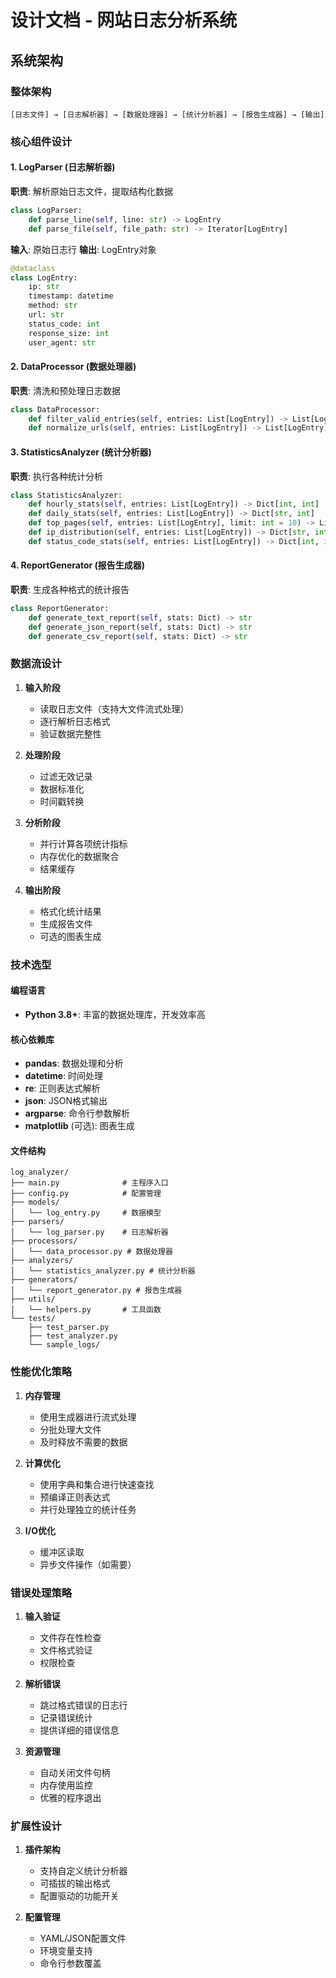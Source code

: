 # 设计文档 - 网站日志分析系统

## 系统架构

### 整体架构
```
[日志文件] → [日志解析器] → [数据处理器] → [统计分析器] → [报告生成器] → [输出]
```

### 核心组件设计

#### 1. LogParser (日志解析器)
**职责**: 解析原始日志文件，提取结构化数据
```python
class LogParser:
    def parse_line(self, line: str) -> LogEntry
    def parse_file(self, file_path: str) -> Iterator[LogEntry]
```

**输入**: 原始日志行
**输出**: LogEntry对象
```python
@dataclass
class LogEntry:
    ip: str
    timestamp: datetime
    method: str
    url: str
    status_code: int
    response_size: int
    user_agent: str
```

#### 2. DataProcessor (数据处理器)
**职责**: 清洗和预处理日志数据
```python
class DataProcessor:
    def filter_valid_entries(self, entries: List[LogEntry]) -> List[LogEntry]
    def normalize_urls(self, entries: List[LogEntry]) -> List[LogEntry]
```

#### 3. StatisticsAnalyzer (统计分析器)
**职责**: 执行各种统计分析
```python
class StatisticsAnalyzer:
    def hourly_stats(self, entries: List[LogEntry]) -> Dict[int, int]
    def daily_stats(self, entries: List[LogEntry]) -> Dict[str, int]
    def top_pages(self, entries: List[LogEntry], limit: int = 10) -> List[Tuple[str, int]]
    def ip_distribution(self, entries: List[LogEntry]) -> Dict[str, int]
    def status_code_stats(self, entries: List[LogEntry]) -> Dict[int, int]
```

#### 4. ReportGenerator (报告生成器)
**职责**: 生成各种格式的统计报告
```python
class ReportGenerator:
    def generate_text_report(self, stats: Dict) -> str
    def generate_json_report(self, stats: Dict) -> str
    def generate_csv_report(self, stats: Dict) -> str
```

### 数据流设计

1. **输入阶段**
   - 读取日志文件（支持大文件流式处理）
   - 逐行解析日志格式
   - 验证数据完整性

2. **处理阶段**
   - 过滤无效记录
   - 数据标准化
   - 时间戳转换

3. **分析阶段**
   - 并行计算各项统计指标
   - 内存优化的数据聚合
   - 结果缓存

4. **输出阶段**
   - 格式化统计结果
   - 生成报告文件
   - 可选的图表生成

### 技术选型

#### 编程语言
- **Python 3.8+**: 丰富的数据处理库，开发效率高

#### 核心依赖库
- **pandas**: 数据处理和分析
- **datetime**: 时间处理
- **re**: 正则表达式解析
- **json**: JSON格式输出
- **argparse**: 命令行参数解析
- **matplotlib** (可选): 图表生成

#### 文件结构
```
log_analyzer/
├── main.py              # 主程序入口
├── config.py            # 配置管理
├── models/
│   └── log_entry.py     # 数据模型
├── parsers/
│   └── log_parser.py    # 日志解析器
├── processors/
│   └── data_processor.py # 数据处理器
├── analyzers/
│   └── statistics_analyzer.py # 统计分析器
├── generators/
│   └── report_generator.py # 报告生成器
├── utils/
│   └── helpers.py       # 工具函数
└── tests/
    ├── test_parser.py
    ├── test_analyzer.py
    └── sample_logs/
```

### 性能优化策略

1. **内存管理**
   - 使用生成器进行流式处理
   - 分批处理大文件
   - 及时释放不需要的数据

2. **计算优化**
   - 使用字典和集合进行快速查找
   - 预编译正则表达式
   - 并行处理独立的统计任务

3. **I/O优化**
   - 缓冲区读取
   - 异步文件操作（如需要）

### 错误处理策略

1. **输入验证**
   - 文件存在性检查
   - 文件格式验证
   - 权限检查

2. **解析错误**
   - 跳过格式错误的日志行
   - 记录错误统计
   - 提供详细的错误信息

3. **资源管理**
   - 自动关闭文件句柄
   - 内存使用监控
   - 优雅的程序退出

### 扩展性设计

1. **插件架构**
   - 支持自定义统计分析器
   - 可插拔的输出格式
   - 配置驱动的功能开关

2. **配置管理**
   - YAML/JSON配置文件
   - 环境变量支持
   - 命令行参数覆盖
